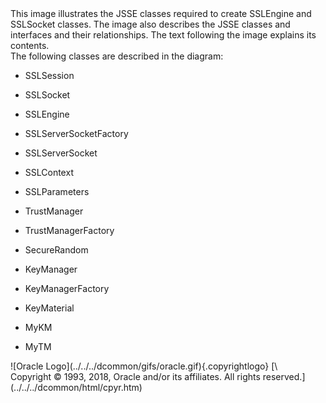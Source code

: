 <div>
This image illustrates the JSSE classes required to create
<span class="apiname">SSLEngine</span> and
<span class="apiname">SSLSocket</span> classes. The image also describes
the JSSE classes and interfaces and their relationships. The text
following the image explains its contents.

<div class="p">
The following classes are described in the diagram:

-   SSLSession

-   SSLSocket

-   SSLEngine

-   SSLServerSocketFactory

-   SSLServerSocket

-   SSLContext

-   SSLParameters

-   TrustManager

-   TrustManagerFactory

-   SecureRandom

-   KeyManager

-   KeyManagerFactory

-   KeyMaterial

-   MyKM

-   MyTM

</div>
</div>
<div class="footer">
![Oracle Logo](../../../dcommon/gifs/oracle.gif){.copyrightlogo} [\
<span class="copyrightlogo">Copyright © 1993, 2018,
Oracle and/or its affiliates. All rights reserved.</span>](../../../dcommon/html/cpyr.htm)

</div>
